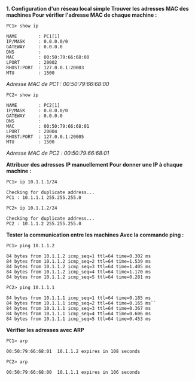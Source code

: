 **1. Configuration d'un réseau local simple
Trouver les adresses MAC des machines
Pour vérifier l'adresse MAC de chaque machine :**

```PC1> show ip```
```
NAME        : PC1[1]
IP/MASK     : 0.0.0.0/0
GATEWAY     : 0.0.0.0
DNS         : 
MAC         : 00:50:79:66:68:00
LPORT       : 20002
RHOST:PORT  : 127.0.0.1:20003
MTU         : 1500
```
*Adresse MAC de PC1 : 00:50:79:66:68:00*


```PC2> show ip```

```
NAME        : PC2[1]
IP/MASK     : 0.0.0.0/0
GATEWAY     : 0.0.0.0
DNS         : 
MAC         : 00:50:79:66:68:01
LPORT       : 20004
RHOST:PORT  : 127.0.0.1:20005
MTU         : 1500
```
*Adresse MAC de PC2 : 00:50:79:66:68:01*

**Attribuer des adresses IP manuellement
Pour donner une IP à chaque machine :**

```PC1> ip 10.1.1.1/24```
```
Checking for duplicate address...
PC1 : 10.1.1.1 255.255.255.0
```

```PC2> ip 10.1.1.2/24```
```
Checking for duplicate address...
PC2 : 10.1.1.2 255.255.255.0
```
**Tester la communication entre les machines
Avec la commande ping :**

```PC1> ping 10.1.1.2```
```
84 bytes from 10.1.1.2 icmp_seq=1 ttl=64 time=0.302 ms
84 bytes from 10.1.1.2 icmp_seq=2 ttl=64 time=1.539 ms
84 bytes from 10.1.1.2 icmp_seq=3 ttl=64 time=1.405 ms
84 bytes from 10.1.1.2 icmp_seq=4 ttl=64 time=1.170 ms
84 bytes from 10.1.1.2 icmp_seq=5 ttl=64 time=0.281 ms
```

```PC2> ping 10.1.1.1```
```
84 bytes from 10.1.1.1 icmp_seq=1 ttl=64 time=0.185 ms
84 bytes from 10.1.1.1 icmp_seq=2 ttl=64 time=0.165 ms``
84 bytes from 10.1.1.1 icmp_seq=3 ttl=64 time=0.367 ms
84 bytes from 10.1.1.1 icmp_seq=4 ttl=64 time=0.606 ms
84 bytes from 10.1.1.1 icmp_seq=5 ttl=64 time=0.453 ms
```

**Vérifier les adresses avec ARP**

```PC1> arp ```         
```
00:50:79:66:68:01  10.1.1.2 expires in 108 seconds
```

```PC2> arp```
``` 
00:50:79:66:68:00  10.1.1.1 expires in 106 seconds
```
